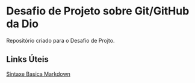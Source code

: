 #  Desafio de Projeto sobre Git/GitHub da Dio
Repositório criado para o Desafio de Projto.
## Links  Úteis
[Sintaxe  Basica Markdown](https://www.markdownguide.org/basic-syntax/)
